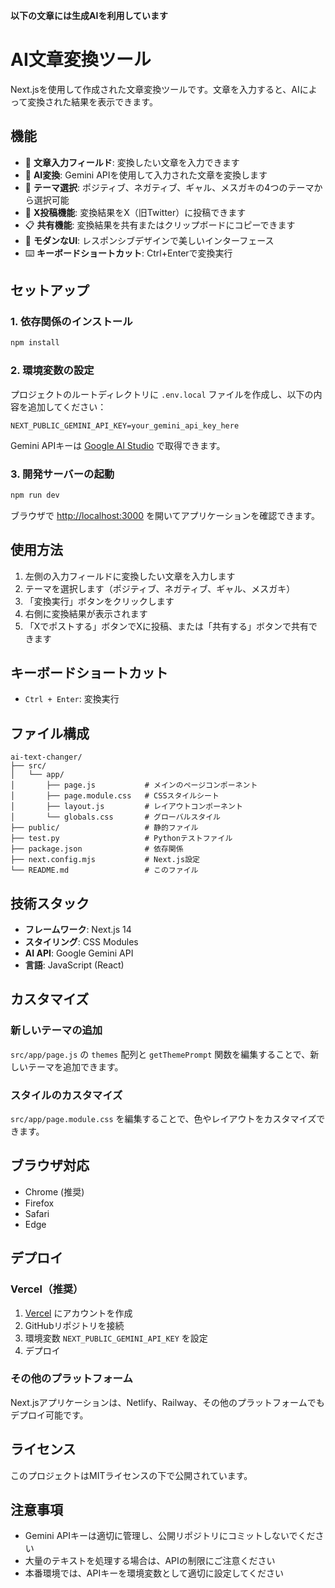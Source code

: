 **以下の文章には生成AIを利用しています**

# AI文章変換ツール

Next.jsを使用して作成された文章変換ツールです。文章を入力すると、AIによって変換された結果を表示できます。

## 機能

- 📝 **文章入力フィールド**: 変換したい文章を入力できます
- 🤖 **AI変換**: Gemini APIを使用して入力された文章を変換します
- 🎨 **テーマ選択**: ポジティブ、ネガティブ、ギャル、メスガキの4つのテーマから選択可能
- 📱 **X投稿機能**: 変換結果をX（旧Twitter）に投稿できます
- 📋 **共有機能**: 変換結果を共有またはクリップボードにコピーできます
- 🎨 **モダンなUI**: レスポンシブデザインで美しいインターフェース
- ⌨️ **キーボードショートカット**: Ctrl+Enterで変換実行

## セットアップ

### 1. 依存関係のインストール

```bash
npm install
```

### 2. 環境変数の設定

プロジェクトのルートディレクトリに `.env.local` ファイルを作成し、以下の内容を追加してください：

```env
NEXT_PUBLIC_GEMINI_API_KEY=your_gemini_api_key_here
```

Gemini APIキーは [Google AI Studio](https://makersuite.google.com/app/apikey) で取得できます。

### 3. 開発サーバーの起動

```bash
npm run dev
```

ブラウザで [http://localhost:3000](http://localhost:3000) を開いてアプリケーションを確認できます。

## 使用方法

1. 左側の入力フィールドに変換したい文章を入力します
2. テーマを選択します（ポジティブ、ネガティブ、ギャル、メスガキ）
3. 「変換実行」ボタンをクリックします
4. 右側に変換結果が表示されます
5. 「Xでポストする」ボタンでXに投稿、または「共有する」ボタンで共有できます

## キーボードショートカット

- `Ctrl + Enter`: 変換実行

## ファイル構成

```
ai-text-changer/
├── src/
│   └── app/
│       ├── page.js           # メインのページコンポーネント
│       ├── page.module.css   # CSSスタイルシート
│       ├── layout.js         # レイアウトコンポーネント
│       └── globals.css       # グローバルスタイル
├── public/                   # 静的ファイル
├── test.py                   # Pythonテストファイル
├── package.json              # 依存関係
├── next.config.mjs           # Next.js設定
└── README.md                 # このファイル
```

## 技術スタック

- **フレームワーク**: Next.js 14
- **スタイリング**: CSS Modules
- **AI API**: Google Gemini API
- **言語**: JavaScript (React)

## カスタマイズ

### 新しいテーマの追加

`src/app/page.js` の `themes` 配列と `getThemePrompt` 関数を編集することで、新しいテーマを追加できます。

### スタイルのカスタマイズ

`src/app/page.module.css` を編集することで、色やレイアウトをカスタマイズできます。

## ブラウザ対応

- Chrome (推奨)
- Firefox
- Safari
- Edge

## デプロイ

### Vercel（推奨）

1. [Vercel](https://vercel.com) にアカウントを作成
2. GitHubリポジトリを接続
3. 環境変数 `NEXT_PUBLIC_GEMINI_API_KEY` を設定
4. デプロイ

### その他のプラットフォーム

Next.jsアプリケーションは、Netlify、Railway、その他のプラットフォームでもデプロイ可能です。

## ライセンス

このプロジェクトはMITライセンスの下で公開されています。

## 注意事項

- Gemini APIキーは適切に管理し、公開リポジトリにコミットしないでください
- 大量のテキストを処理する場合は、APIの制限にご注意ください
- 本番環境では、APIキーを環境変数として適切に設定してください
